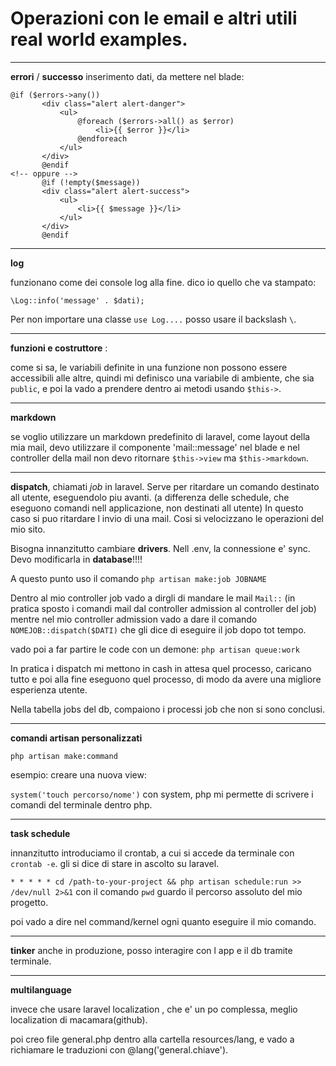 # Operazioni con le email e altri utili real world examples.



--------


**errori** / **successo**  inserimento dati, da mettere nel blade:

 ```language
 @if ($errors->any())
        <div class="alert alert-danger">
            <ul>
                @foreach ($errors->all() as $error)
                    <li>{{ $error }}</li>
                @endforeach
            </ul>
        </div>
        @endif
<!-- oppure -->
        @if (!empty($message))
        <div class="alert alert-success">
            <ul>
                <li>{{ $message }}</li>
            </ul>
        </div>
        @endif
 ```



 -------

 **log**

 funzionano come dei console log alla fine. dico io quello che va stampato:

 `\Log::info('message' . $dati);`

 Per non importare una classe `use Log....` posso usare il backslash `\`.

 -------

 **funzioni e costruttore** :

 come si sa, le variabili definite in una funzione non possono essere accessibili alle altre, quindi mi definisco una variabile di ambiente, che sia `public`, e poi la vado a prendere dentro ai metodi usando `$this->`.

 -------

 **markdown**

 se voglio utilizzare un markdown predefinito di laravel, come layout della mia mail, devo utilizzare il componente 'mail::message' nel blade e nel controller della mail non devo ritornare `$this->view` ma `$this->markdown`.


 -------

 **dispatch**, chiamati *job* in laravel.
 Serve per ritardare un comando destinato all utente, eseguendolo piu avanti.
 (a differenza delle schedule, che eseguono comandi nell applicazione, non destinati all utente)
 In questo caso si puo ritardare l invio di una mail. Cosi si velocizzano le operazioni del mio sito.

 Bisogna innanzitutto cambiare **drivers**. Nell .env, la connessione e' sync. Devo modificarla in **database**!!!!

A questo punto uso il comando `php artisan make:job JOBNAME`

Dentro al mio controller job vado a dirgli di mandare le mail `Mail::` (in pratica sposto i comandi mail dal controller admission al controller del job) mentre nel mio controller admission vado a dare il comando `NOMEJOB::dispatch($DATI)` che gli dice di eseguire il job dopo tot tempo.

vado poi a far partire le code con un demone: `php artisan queue:work`

In pratica i dispatch mi mettono in cash in attesa quel processo, caricano tutto e poi alla fine eseguono quel processo, di modo da avere una migliore esperienza utente.

Nella tabella jobs del db, compaiono i processi job che non si sono conclusi.


-------

**comandi artisan personalizzati**

`php artisan make:command`

esempio: creare una nuova view:

`system('touch percorso/nome')` 
con system, php mi permette di scrivere i comandi del terminale dentro php.


---------


**task schedule**

innanzitutto introduciamo il crontab, a cui si accede da terminale con `crontab -e`.
 gli si dice di stare in ascolto su laravel.

 `* * * * * cd /path-to-your-project && php artisan schedule:run >> /dev/null 2>&1`
 con il comando `pwd` guardo il percorso assoluto del mio progetto.


poi vado a dire nel command/kernel ogni quanto eseguire il mio comando.


-------

**tinker**
anche in produzione, posso interagire con l app e il db tramite terminale.

-------


**multilanguage**

invece che usare laravel localization , che e' un po complessa, meglio localization di macamara(github).


poi creo file general.php dentro alla cartella resources/lang, e vado a richiamare le traduzioni con @lang('general.chiave').
